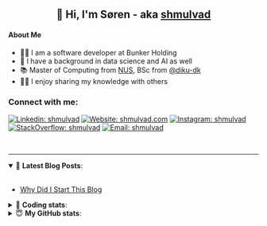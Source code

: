<h2 align="center">
	👋 Hi, I'm Søren - aka <a href="https://shmulvad.com">shmulvad</a>
</h2>

#### About Me
- 👨‍💻 I am a software developer at Bunker Holding
- 🤖 I have a background in data science and AI as well
- 📚 Master of Computing from [NUS], BSc from [@diku-dk]
- 👨‍🏫 I enjoy sharing my knowledge with others

### Connect with me:

[![Linkedin: shmulvad](https://img.shields.io/badge/shmulvad-blue?style=flat&logo=Linkedin&logoColor=white)][linkedin]
[![Website: shmulvad.com](https://img.shields.io/badge/shmulvad.com-47CCCC?&style=flat&logo=Google-Chrome&logoColor=white)][website]
[![Instagram: shmulvad](https://img.shields.io/badge/-@shmulvad-purple?style=flat&logo=Instagram&logoColor=white)][instagram]
[![StackOverflow: shmulvad](https://img.shields.io/badge/shmulvad-FE7A16?style=flat&logo=stack-overflow&logoColor=white)][stackOverflow]
[![Email: shmulvad](https://img.shields.io/badge/shmulvad-D14836?style=flat&logo=gmail&logoColor=white)][mail]

<br />

---

<details open>
 <summary>📕 <b>Latest Blog Posts</b>: </summary>

<br>

<!-- BLOG-POST-LIST:START -->
- [Why Did I Start This Blog](https://shmulvad.com/blog/why-did-start-this-blog)
<!-- BLOG-POST-LIST:END -->

</details>

<!-- --- -->

<details>
 <summary>🤖 <b>Coding stats</b>: </summary>

<br>

NOTE: Doesn't track coding at work.

<!--START_SECTION:waka-->
![Code Time](http://img.shields.io/badge/Code%20Time-3%2C104%20hrs%2031%20mins-blue)

**I'm an Early 🐤** 

```text
🌞 Morning                1949 commits        ███████░░░░░░░░░░░░░░░░░░   26.88 % 
🌆 Daytime                2942 commits        ██████████░░░░░░░░░░░░░░░   40.57 % 
🌃 Evening                1655 commits        ██████░░░░░░░░░░░░░░░░░░░   22.82 % 
🌙 Night                  705 commits         ██░░░░░░░░░░░░░░░░░░░░░░░   09.72 % 
```


📊 **This Week I Spent My Time On** 

```text
💬 Programming Languages: 
Other                    2 hrs 14 mins       ████████░░░░░░░░░░░░░░░░░   31.03 % 
TypeScript               2 hrs 13 mins       ████████░░░░░░░░░░░░░░░░░   30.60 % 
Python                   1 hr 21 mins        █████░░░░░░░░░░░░░░░░░░░░   18.82 % 
TOML                     25 mins             █░░░░░░░░░░░░░░░░░░░░░░░░   05.75 % 
JSON                     15 mins             █░░░░░░░░░░░░░░░░░░░░░░░░   03.61 % 

🔥 Editors: 
VS Code                  5 hrs 4 mins        ██████████████████░░░░░░░   70.00 % 
Zsh                      2 hrs 10 mins       ████████░░░░░░░░░░░░░░░░░   30.00 % 

🐱‍💻 Projects: 
km24-core                5 hrs 15 mins       ██████████████████░░░░░░░   72.63 % 
minify-html-fallback     1 hr 13 mins        ████░░░░░░░░░░░░░░░░░░░░░   16.93 % 
company-scrapers         22 mins             █░░░░░░░░░░░░░░░░░░░░░░░░   05.08 % 
django-minify-html       19 mins             █░░░░░░░░░░░░░░░░░░░░░░░░   04.44 % 
search_string            3 mins              ░░░░░░░░░░░░░░░░░░░░░░░░░   00.81 % 
```


 Last Updated on 28/03/2025 18:55:25 UTC
<!--END_SECTION:waka-->

</details>

<!-- --- -->

<details>
 <summary>😇 <b>My GitHub stats</b>: </summary>

<br>

<img align="left" alt="shmulvad's Github Stats" src="https://github-readme-stats.vercel.app/api?username=shmulvad&show_icons=true&hide_border=true" />

</details>



[website]: https://shmulvad.com
[linkedin]: https://linkedin.com/in/shmulvad
[instagram]: https://instagram.com/shmulvad
[stackOverflow]: https://stackoverflow.com/users/9248793/shmulvad
[mail]: mailto:shmulvad@gmail.com
[@diku-dk]: https://github.com/diku-dk
[github]: https://github.com/shmulvad
[NUS]: https://www.nus.edu.sg
